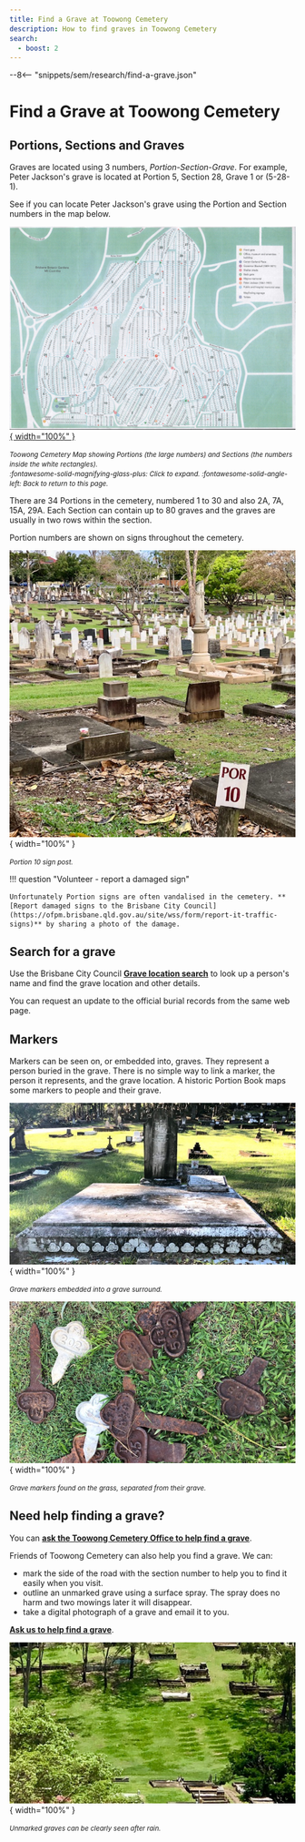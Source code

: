 ```yaml
---
title: Find a Grave at Toowong Cemetery
description: How to find graves in Toowong Cemetery
search:
  - boost: 2
---
```


--8<-- "snippets/sem/research/find-a-grave.json"

# Find a Grave at Toowong Cemetery

## Portions, Sections and Graves

Graves are located using 3 numbers, *Portion*-*Section*-*Grave*. For example, Peter Jackson's grave is located at Portion 5, Section 28, Grave 1 or (5-28-1). 

See if you can locate Peter Jackson's grave using the Portion and Section numbers in the map below.

<!-- Map -->
[![Toowong Cemetery Map showing Portions](../assets/toowong-cemetery-map-alt.jpg){ width="100%" }][map]

*<small>Toowong Cemetery Map showing Portions (the large numbers) and Sections (the numbers inside the white rectangles). <br> :fontawesome-solid-magnifying-glass-plus: Click to expand. :fontawesome-solid-angle-left: Back to return to this page.</small>*

<!-- Map links -->
[map]: ../assets/toowong-cemetery-map-alt.jpg "Click the map to expand. Use Back to return to this page."

There are 34 Portions in the cemetery, numbered 1 to 30 and also 2A, 7A, 15A, 29A. Each Section can contain up to 80 graves and the graves are usually in two rows within the section. 

Portion numbers are shown on signs throughout the cemetery.

![Portion Sign](../assets/portion-sign.jpg){ width="100%" }

*<small>Portion 10 sign post.</small>*

!!! question "Volunteer - report a damaged sign"

    Unfortunately Portion signs are often vandalised in the cemetery. **[Report damaged signs to the Brisbane City Council](https://ofpm.brisbane.qld.gov.au/site/wss/form/report-it-traffic-signs)** by sharing a photo of the damage.

## Search for a grave

Use the Brisbane City Council **[Grave location search](https://www.brisbane.qld.gov.au/community-and-safety/community-support/cemeteries/grave-location-search)** to look up a person's name and find the grave location and other details. 

You can request an update to the official burial records from the same web page.
<!--
## Update burial records

To request an update to the official burial records, [email Cemeteries Administration](mailto://CB-Cemeteries@brisbane.qld.gov.au) and include, either:

- a death certificate 
- a photograph of the headstone where the information on the headstone can be clearly read

Information on the official burial records that can be updated, includes:

- name
- date of birth
- date of death
- age
- cause of death
- photograph of headstone or grave


!!! question "Volunteer - contribute a photo to the Graves database"

    Consider contributing a photograph of a headstone to improve the Council database to help others discover the history and stories of Toowong Cemetery.
    
-->

## Markers

Markers can be seen on, or embedded into, graves. They represent a person buried in the grave. There is no simple way to link a marker, the person it represents, and the grave location. A historic Portion Book maps some markers to people and their grave.

![Markers embedded into a grave](../assets/many-markers.jpg){ width="100%" }

*<small>Grave markers embedded into a grave surround.</small>*

![Grave markers found on the grass](../assets/markers.jpg){ width="100%" }

*<small>Grave markers found on the grass, separated from their grave.</small>*

<!-- seek permission to publish image

To map a marker to a grave, you need to look up old portion books. For example, Portion 1, Section 1, Grave 38 in the Portion Book page below, maps to Marker ZI 735, which is annotated with the name *"Gale"*. 

Searching for *"Gale"* in the Brisbane City Council **[Grave location search](https://www.brisbane.qld.gov.au/community-and-safety/community-support/cemeteries/grave-location-search)** you find, by looking at each entry for *"Gale"*, Ruby Mary Gale, who was buried in 1-1-38 on 24 November 1924. You'll also find 	Ada Florence Morgan buried in 1-1-38 on 11 November 1878 - perhaps this is the B 663 crossed out in the Portion Book. 

Only the surname is recorded in the Portion Book so you can't link a marker to a specific person, although you may be able to imply a link by the order the markers are recorded and the date of each person's death. 

![Sample Portion Book page](../assets/portion-ledger.png){ width="100%" }

*<small>Sample Portion Book page. © Brisbane City Council</small>*

-->

## Need help finding a grave? 

You can **[ask the Toowong Cemetery Office to help find a grave](https://www.brisbane.qld.gov.au/community-and-safety/community-support/cemeteries/toowong-cemetery#locating-graves-and-ashes-memorial-sites)**.

Friends of Toowong Cemetery can also help you find a grave. We can:

  - mark the side of the road with the section number to help you to find it easily when you visit.
  - outline an unmarked grave using a surface spray. The spray does no harm and two mowings later it will disappear. 
  - take a digital photograph of a grave and email it to you.
  
**[Ask us to help find a grave](../contact.md)**. 

![Unmarked graves](../assets/unmarked-graves.jpg){ width="100%" }

*<small>Unmarked graves can be clearly seen after rain.</small>*
